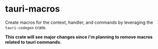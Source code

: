 # tauri-macros

Create macros for the context, handler, and commands by leveraging the `tauri-codegen` crate.

**This crate will see major changes since i'm planning to remove macros related to tauri commands.**

